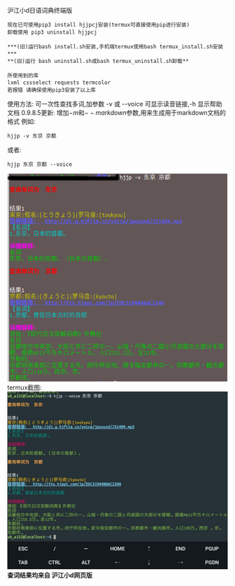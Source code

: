 沪江小d日语词典终端版
```
现在已可使用pip3 install hjjpcj安装(termux可直接使用pip进行安装)
卸载使用 pip3 uninstall hjjpcj

***(旧)运行bash install.sh安装,手机端termux使用bash termux_install.sh安装***
**(旧)运行 bash uninstall.sh或bash termux_uninstall.sh卸载**

所使用到的库
lxml cssselect requests termcolor
若报错 请确保使用pip3安装了以上库
```
使用方法:
可一次性查找多词,加参数 -v 或 --voice 可显示读音链接,-h 显示帮助文档
0.9.8.5更新:
增加$-m$和$--markdown$参数,用来生成用于markdown文档的格式
例如:
```
hjjp -v 东京 京都 
```
或者:
```
hjjp 东京 京都 --voice
```
![](https://raw.githubusercontent.com/Asutorufa/hujiang-japanese-dict/master/演示-.png)
<br>termux截图:
![](https://raw.githubusercontent.com/Asutorufa/hujiang-japanese-dict/master/termux演示.png)
**查词结果均来自 沪江小d网页版**
